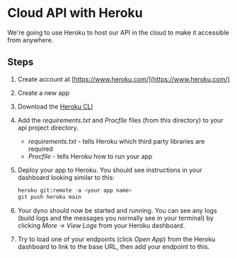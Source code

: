 # Cloud API with Heroku

We're going to use Heroku to host our API in the cloud to make it accessible from anywhere.

## Steps

1. Create account at [https://www.heroku.com/](https://www.heroku.com/)
2. Create a new app
3. Download the [Heroku CLI](https://devcenter.heroku.com/articles/heroku-cli)
4. Add the *requirements.txt* and *Procfile* files (from this directory) to your api project directory.
    - *requirements.txt* - tells Heroku which third party libraries are required
    - *Procfile* - tells Heroku how to run your app
5. Deploy your app to Heroku. You should see instructions in your dashboard looking similar to this:

    ```python
    heroku git:remote -a <your app name>
    git push heroku main
    ```
6. Your dyno should now be started and running. You can see any logs (build logs and the messages you normally see in your terminal) by clicking *More → View Logs* from your Heroku dashboard.
7. Try to load one of your endpoints (click *Open App*) from the Heroku dashboard to link to the base URL, then add your endpoint to this.
